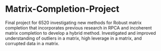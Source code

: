 # Matrix-Completion-Project

Final project for 6520 investigating new methods for Robust matrix completion that incorporates previous research in RPCA and incoherent matrix completion to develop a hybrid method.  Investigated and improved understanding of outliers in a matrix, high leverage in a matrix, and corrupted data in a matrix.
